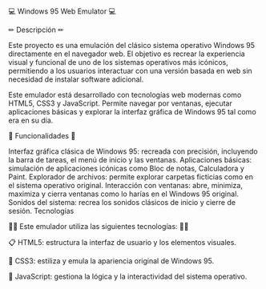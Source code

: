 💻 Windows 95 Web Emulator 💻

✏ Descripción ✏

Este proyecto es una emulación del clásico sistema operativo Windows 95 directamente en el navegador web. El objetivo es recrear la experiencia visual y funcional de uno de los sistemas operativos más icónicos, permitiendo a los usuarios interactuar con una versión basada en web sin necesidad de instalar software adicional.

Este emulador está desarrollado con tecnologías web modernas como HTML5, CSS3 y JavaScript. Permite navegar por ventanas, ejecutar aplicaciones básicas y explorar la interfaz gráfica de Windows 95 tal como era en su día.

🦾 Funcionalidades 🦾

Interfaz gráfica clásica de Windows 95: recreada con precisión, incluyendo la barra de tareas, el menú de inicio y las ventanas.
Aplicaciones básicas: simulación de aplicaciones icónicas como Bloc de notas, Calculadora y Paint.
Explorador de archivos: permite explorar carpetas ficticias como en el sistema operativo original.
Interacción con ventanas: abre, minimiza, maximiza y cierra ventanas como lo harías en el Windows 95 original.
Sonidos del sistema: recrea los sonidos clásicos de inicio y cierre de sesión.
Tecnologías

👩‍💻 Este emulador utiliza las siguientes tecnologías: 👩‍💻

📋 HTML5: estructura la interfaz de usuario y los elementos visuales.

🎨 CSS3: estiliza y emula la apariencia original de Windows 95.

🐉 JavaScript: gestiona la lógica y la interactividad del sistema operativo.

<!---
agchdev/agchdev is a ✨ special ✨ repository because its `README.md` (this file) appears on your GitHub profile.
You can click the Preview link to take a look at your changes.
--->
